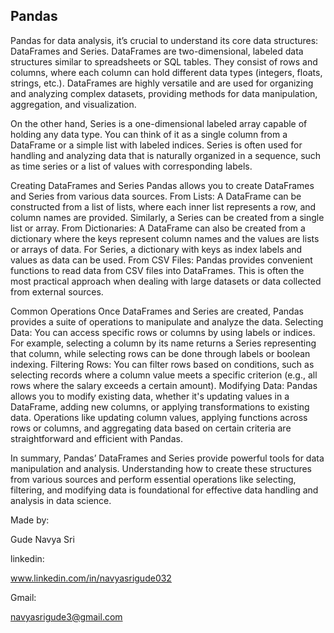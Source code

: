 ## Pandas
Pandas for data analysis, it’s crucial to understand its core data structures: DataFrames and Series. DataFrames are two-dimensional, labeled data structures similar to spreadsheets or SQL tables. They consist of rows and columns, where each column can hold different data types (integers, floats, strings, etc.). DataFrames are highly versatile and are used for organizing and analyzing complex datasets, providing methods for data manipulation, aggregation, and visualization.

On the other hand, Series is a one-dimensional labeled array capable of holding any data type. You can think of it as a single column from a DataFrame or a simple list with labeled indices. Series is often used for handling and analyzing data that is naturally organized in a sequence, such as time series or a list of values with corresponding labels.

Creating DataFrames and Series
Pandas allows you to create DataFrames and Series from various data sources. From Lists: A DataFrame can be constructed from a list of lists, where each inner list represents a row, and column names are provided. Similarly, a Series can be created from a single list or array. From Dictionaries: A DataFrame can also be created from a dictionary where the keys represent column names and the values are lists or arrays of data. For Series, a dictionary with keys as index labels and values as data can be used. From CSV Files: Pandas provides convenient functions to read data from CSV files into DataFrames. This is often the most practical approach when dealing with large datasets or data collected from external sources.

Common Operations
Once DataFrames and Series are created, Pandas provides a suite of operations to manipulate and analyze the data. Selecting Data: You can access specific rows or columns by using labels or indices. For example, selecting a column by its name returns a Series representing that column, while selecting rows can be done through labels or boolean indexing. Filtering Rows: You can filter rows based on conditions, such as selecting records where a column value meets a specific criterion (e.g., all rows where the salary exceeds a certain amount). Modifying Data: Pandas allows you to modify existing data, whether it's updating values in a DataFrame, adding new columns, or applying transformations to existing data. Operations like updating column values, applying functions across rows or columns, and aggregating data based on certain criteria are straightforward and efficient with Pandas.

In summary, Pandas’ DataFrames and Series provide powerful tools for data manipulation and analysis. Understanding how to create these structures from various sources and perform essential operations like selecting, filtering, and modifying data is foundational for effective data handling and analysis in data science.

Made by:

Gude Navya Sri

linkedin:

www.linkedin.com/in/navyasrigude032

Gmail:

navyasrigude3@gmail.com
